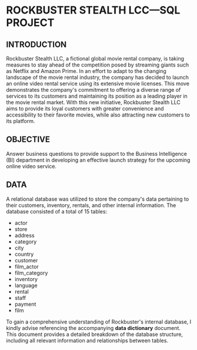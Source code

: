 # ROCKBUSTER STEALTH LCC—SQL PROJECT
## INTRODUCTION
Rockbuster Stealth LLC, a fictional global movie rental company, is taking measures to stay ahead of the competition posed by streaming giants such as Netflix and Amazon Prime. In an effort to adapt to the changing landscape of the movie rental industry, the company has decided to launch an online video rental service using its extensive movie licenses. This move demonstrates the company's commitment to offering a diverse range of services to its customers and maintaining its position as a leading player in the movie rental market. With this new initiative, Rockbuster Stealth LLC aims to provide its loyal customers with greater convenience and accessibility to their favorite movies, while also attracting new customers to its platform.
## OBJECTIVE
Answer business questions to provide support to the Business Intelligence (BI) department in developing an effective launch strategy for the upcoming online video service.
## DATA
A relational database was utilized to store the company's data pertaining to their customers, inventory, rentals, and other internal information. The database consisted of a total of 15 tables:
* actor
* store
* address
* category
* city
* country
* customer
* film_actor
* film_category
* inventory
* language
* rental
* staff
* payment
* film

To gain a comprehensive understanding of Rockbuster's internal database, I kindly advise referencing the accompanying **data dictionary** document. This document provides a detailed breakdown of the database structure, including all relevant information and relationships between tables.
